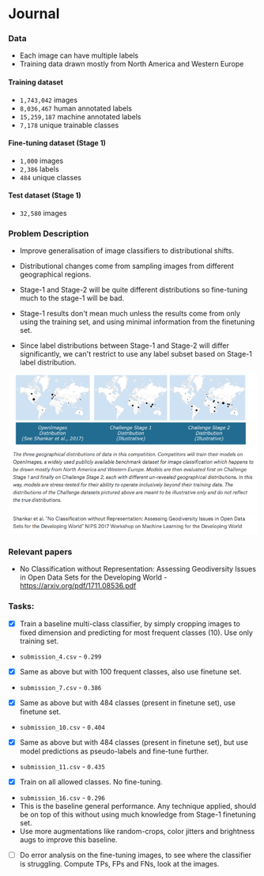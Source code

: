 # Journal

### Data

* Each image can have multiple labels
* Training data drawn mostly from North America and Western Europe

#### Training dataset

* `1,743,042` images
* `8,036,467` human annotated labels
* `15,259,187` machine annotated labels
* `7,178` unique trainable classes

#### Fine-tuning dataset (Stage 1)

* `1,000` images
* `2,386` labels
* `484` unique classes

#### Test dataset (Stage 1)

* `32,580` images

### Problem Description

* Improve generalisation of image classifiers to distributional shifts.

* Distributional changes come from sampling images from different geographical regions.

* Stage-1 and Stage-2 will be quite different distributions so fine-tuning much to the
stage-1 will be bad.

* Stage-1 results don't mean much unless the results come from only using the training set,
and using minimal information from the finetuning set.

* Since label distributions between Stage-1 and Stage-2 will differ significantly, we can't
restrict to use any label subset based on Stage-1 label distribution.

<p float="left">
  <img src="/plots/sample_geo_distribution.png" width="640" />   
</p>

### Relevant papers

* No Classification without Representation: Assessing Geodiversity Issues in
Open Data Sets for the Developing World - https://arxiv.org/pdf/1711.08536.pdf


### Tasks:

- [x] Train a baseline multi-class classifier, by simply cropping images to
fixed dimension and predicting for most frequent classes (10). Use only training set.

* `submission_4.csv` - `0.299`

- [x] Same as above but with 100 frequent classes, also use finetune set.

* `submission_7.csv` - `0.386`

- [x] Same as above but with 484 classes (present in finetune set), use finetune set.

* `submission_10.csv` - `0.404`

- [x] Same as above but with 484 classes (present in finetune set), but use model predictions as pseudo-labels and
fine-tune further.

* `submission_11.csv` - `0.435`


- [x] Train on all allowed classes. No fine-tuning.  

* `submission_16.csv` - `0.296`
* This is the baseline general performance. Any technique applied, should be on top of this
without using much knowledge from Stage-1 finetuning set.
* Use more augmentations like random-crops, color jitters and brightness augs to improve this baseline.


- [ ] Do error analysis on the fine-tuning images, to see where the classifier is struggling.
Compute TPs, FPs and FNs, look at the images.
